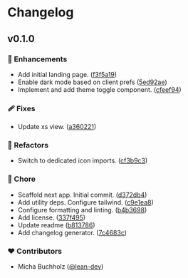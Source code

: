 # Changelog


## v0.1.0


### 🚀 Enhancements

  - Add initial landing page. ([f3f5a19](https://github.com/lean-stack/liste.live/commit/f3f5a19))
  - Enable dark mode based on client prefs ([5ed92ae](https://github.com/lean-stack/liste.live/commit/5ed92ae))
  - Implement and add theme toggle component. ([cfeef94](https://github.com/lean-stack/liste.live/commit/cfeef94))

### 🩹 Fixes

  - Update xs view. ([a360221](https://github.com/lean-stack/liste.live/commit/a360221))

### 💅 Refactors

  - Switch to dedicated icon imports. ([cf3b9c3](https://github.com/lean-stack/liste.live/commit/cf3b9c3))

### 🏡 Chore

  - Scaffold next app. Initial commit. ([d372db4](https://github.com/lean-stack/liste.live/commit/d372db4))
  - Add utility deps. Configure tailwind. ([c9e1ea8](https://github.com/lean-stack/liste.live/commit/c9e1ea8))
  - Configure formatting and linting. ([b4b3698](https://github.com/lean-stack/liste.live/commit/b4b3698))
  - Add license. ([337f495](https://github.com/lean-stack/liste.live/commit/337f495))
  - Update readme ([b813786](https://github.com/lean-stack/liste.live/commit/b813786))
  - Add changelog generator. ([7c4683c](https://github.com/lean-stack/liste.live/commit/7c4683c))

### ❤️  Contributors

- Micha Buchholz ([@lean-dev](http://github.com/lean-dev))

